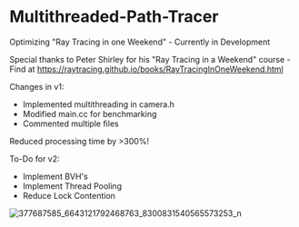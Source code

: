 # Multithreaded-Path-Tracer
Optimizing "Ray Tracing in one Weekend" - Currently in Development

Special thanks to Peter Shirley for his "Ray Tracing in a Weekend" course - 
Find at https://raytracing.github.io/books/RayTracingInOneWeekend.html

Changes in v1:
- Implemented multithreading in camera.h
- Modified main.cc for benchmarking
- Commented multiple files

Reduced processing time by >300%!

To-Do for v2:
- Implement BVH's
- Implement Thread Pooling
- Reduce Lock Contention


  
![377687585_6643121792468763_8300831540565573253_n](https://github.com/oscarabreu/Multithreaded-Path-Tracer/assets/99779654/08b1c2b7-66d7-42bb-ac00-272a8c584245)
